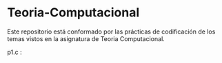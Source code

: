 # Teoria-Computacional
Este repositorio está conformado por las prácticas de codificación de los temas vistos en la asignatura de Teoria Computacional.

p1.c :
